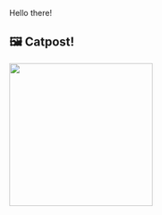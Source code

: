 Hello there!



## 🖼️ Catpost!

<sub>
    <img src="https://cdn2.thecatapi.com/images/98e.jpg" height="256">
</sub>

